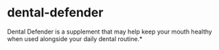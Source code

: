 # dental-defender
Dental Defender is a supplement that may help keep your mouth healthy when used alongside your daily dental routine.*

